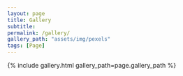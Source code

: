 ```yaml
---
layout: page
title: Gallery
subtitle: 
permalink: /gallery/
gallery_path: "assets/img/pexels"
tags: [Page]
---
```



{% include gallery.html gallery_path=page.gallery_path %}
